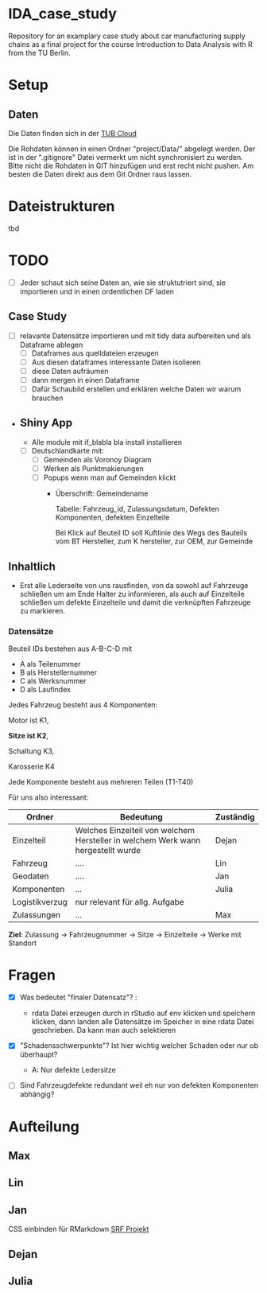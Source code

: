 # IDA_case_study
Repository for an examplary case study about car manufacturing supply chains as a final project for the course Introduction to Data Analysis with R from the TU Berlin.

# Setup

## Daten
Die Daten finden sich in der [TUB Cloud](https://tubcloud.tu-berlin.de/s/QY3zTYfpam2s5nn)

Die Rohdaten können in einen Ordner "project/Data/" abgelegt werden. Der ist in der ".gitignore" Datei vermerkt um nicht synchronisiert zu werden.
Bitte nicht die Rohdaten in GIT hinzufügen und erst recht nicht pushen. Am besten die Daten direkt aus dem Git Ordner raus lassen.

# Dateistrukturen
  tbd
 
 
# TODO
- [ ] Jeder schaut sich seine Daten an, wie sie struktutriert sind, sie importieren und in einen ordentlichen DF laden

## Case Study
- [ ] relavante Datensätze importieren und mit tidy data aufbereiten und als Dataframe ablegen 
  - [ ] Dataframes aus quelldateien erzeugen
  - [ ] Aus diesen dataframes interessante Daten isolieren
  - [ ] diese Daten aufräumen
  - [ ] dann mergen in einen Dataframe
  - [ ] Dafür Schaubild erstellen und erklären welche Daten wir warum brauchen
- ## Shiny App
    - Alle module mit if_blabla bla install installieren
    - [ ] Deutschlandkarte mit:
      - [ ] Gemeinden als Voronoy Diagram
      - [ ] Werken als Punktmakierungen
      - [ ] Popups wenn man auf Gemeinden klickt
        - Überschrift: Gemeindename
        
            Tabelle: Fahrzeug_id, Zulassungsdatum, Defekten Komponenten, defekten Einzelteile

            Bei Klick auf Beuteil ID soll Kuftlinie des Wegs des Bauteils vom BT Hersteller, zum K hersteller, zur OEM, zur Gemeinde


## Inhaltlich
- Erst alle Lederseite von uns rausfinden, von da sowohl auf Fahrzeuge schließen um am Ende Halter zu informieren, als auch auf Einzelteile schließen um defekte Einzelteile und damit die verknüpften Fahrzeuge zu markieren.

### Datensätze

Beuteil IDs bestehen aus A-B-C-D mit
  - A als Teilenummer
  - B als Herstellernummer
  - C als Werksnummer
  - D als Laufindex

Jedes Fahrzeug besteht aus 4 Komponenten:

Motor ist K1,

**Sitze ist K2**,

Schaltung K3, 

Karosserie K4

Jede Komponente besteht aus mehreren Teilen (T1-T40)

Für uns also interessant: 

| Ordner | Bedeutung | Zuständig |
|--------|-----------|-----------|
| Einzelteil | Welches Einzelteil von welchem Hersteller in welchem Werk wann hergestellt wurde | Dejan |
| Fahrzeug | .... | Lin |
| Geodaten | .... | Jan |
| Komponenten | ... | Julia |
| Logistikverzug | nur relevant für allg. Aufgabe | |
| Zulassungen | ... | Max |

**Ziel**: Zulassung -> Fahrzeugnummer -> Sitze -> Einzelteile -> Werke mit Standort



# Fragen
- [x] Was bedeutet "finaler Datensatz"?  :
  - rdata Datei erzeugen durch in rStudio auf env klicken und speichern klicken, dann landen alle Datensätze im Speicher in eine rdata Datei geschrieben. Da kann man auch selektieren
- [x] "Schadensschwerpunkte"? Ist hier wichtig welcher Schaden oder nur ob überhaupt?
  - A: Nur defekte Ledersitze
- [ ] Sind Fahrzeugdefekte redundant weil eh nur von defekten Komponenten abhängig?


# Aufteilung

## Max

## Lin

## Jan
CSS einbinden für RMarkdown
[SRF Projekt](https://github.com/srfdata/2019-06-party-history)

## Dejan

## Julia

